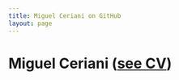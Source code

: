 ```yaml
---
title: Miguel Ceriani on GitHub
layout: page
---
```


# Miguel Ceriani ([see CV](http://miguel76.github.io/cv/))

